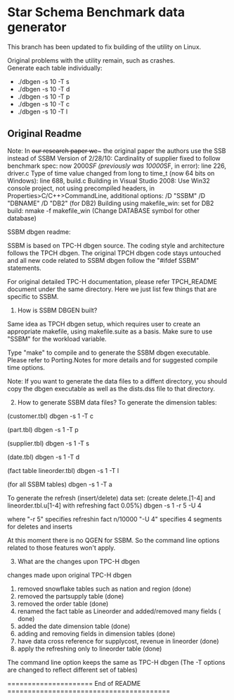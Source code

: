 Star Schema Benchmark data generator
==

This branch has been updated to fix building of the utility on Linux.

Original problems with the utility remain, such as crashes.  
Generate each table individually:
* ./dbgen -s 10 -T s 
* ./dbgen -s 10 -T d
* ./dbgen -s 10 -T p 
* ./dbgen -s 10 -T c
* ./dbgen -s 10 -T l

Original Readme
--
Note: In ~~our research paper we~~~ the original paper the authors use the SSB instead of SSBM
Version of 2/28/10: 
Cardinality of supplier fixed to follow benchmark spec: now 2000*SF
 (previously was 10000*SF, in error): line 226, driver.c
Type of time value changed from long to time_t (now 64 bits on Windows):
 line 688, build.c
Building in Visual Studio 2008:
  Use Win32 console project, not using precompiled headers,
  in Properties>C/C++>CommandLine, additional options:
   /D "SSBM" /D "DBNAME" /D "DB2"   (for DB2)
Building using makefile_win:  set for DB2 build:
  nmake -f makefile_win
  (Change DATABASE symbol for other database)

SSBM dbgen readme:

SSBM is based on TPC-H dbgen source. The coding style and architecture
follows the TPCH dbgen. The original TPCH dbgen code stays untouched and
all new code related to SSBM dbgen follow the "#ifdef SSBM" statements.

For original detailed TPC-H documentation, please refer TPCH_README 
document under the same directory. Here we just list few things that 
are specific to SSBM.

  
1. How is SSBM DBGEN built?

Same idea as TPCH dbgen setup, which requires user to create an 
appropriate makefile, using makefile.suite as a basis. Make sure to
use "SSBM" for the workload variable. 

Type "make" to compile and to generate the SSBM dbgen executable. 
Please refer to Porting.Notes for more details and for
suggested compile time options.

Note: If you want to generate the data files to a diffent directory, you should
copy the dbgen executable as well as the dists.dss file to that directory.
 
2. How to generate SSBM data files?
To generate the dimension tables:

(customer.tbl)
dbgen -s 1 -T c

(part.tbl)
dbgen -s 1 -T p

(supplier.tbl)
dbgen -s 1 -T s

(date.tbl)
dbgen -s 1 -T d

(fact table lineorder.tbl)
dbgen -s 1 -T l

(for all SSBM tables)
dbgen -s 1 -T a

To generate the refresh (insert/delete) data set:
(create delete.[1-4] and lineorder.tbl.u[1-4] with refreshing fact 0.05%)
dbgen -s 1 -r 5 -U 4

   where "-r 5" specifies refreshin fact n/10000
         "-U 4" specifies 4 segments for deletes and inserts
  
At this moment there is no QGEN for SSBM. So
the command line options related to those features won't apply.

3. What are the changes upon TPC-H dbgen

changes made upon original TPC-H dbgen

1. removed snowflake tables such as nation and region (done)
2. removed the partsupply table (done)
3. removed the order table (done)
4. renamed the fact table as Lineorder and added/removed many fields
( done)
5. added the date dimension table (done)
6. adding and removing fields in dimension tables (done)
7. have data cross reference for supplycost, revenue in lineorder (done)
8. apply the refreshing only to lineorder table (done)

The command line option keeps the same as TPC-H dbgen (The -T options
are changed to reflect different set of tables)

===================== End of README ========================================

